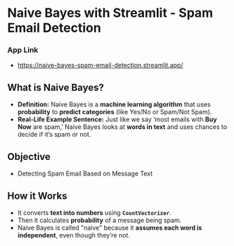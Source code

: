 # Naive Bayes with Streamlit - Spam Email Detection
### App Link
* https://naive-bayes-spam-email-detection.streamlit.app/
## What is Naive Bayes?
* **Definition:** Naive Bayes is a **machine learning algorithm** that uses **probability** to **predict categories** (like Yes/No or Spam/Not Spam).
* **Real-Life Example Sentence:** Just like we say ‘most emails with **Buy Now** are spam,’ Naive Bayes looks at **words in text** and uses chances to decide if it’s spam or not.
## Objective
* Detecting Spam Email Based on Message Text
## How it Works
* It converts **text into numbers** using **`CountVectorizer`**.
* Then it calculates **probability** of a message being spam.
* Naive Bayes is called "naive" because it **assumes each word is independent**, even though they’re not.
